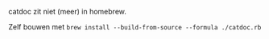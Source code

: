 
catdoc zit niet (meer) in homebrew.

Zelf bouwen met `brew install --build-from-source --formula ./catdoc.rb`
